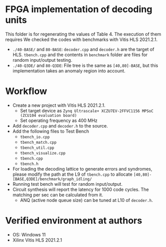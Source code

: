 # FPGA implementation of decoding units

This folder is for regenerating the values of Table 4.
The execution of them requires We checked the codes with benchmarks with Vitis HLS 2021.2.1.

- `./40-BASE/` and `80-BASE`: `decoder.cpp` and `decoder.h` are the target of HLS. `tbench.cpp` and the contents in `benchmark` folder are files for random input/output testing.
- `./40-Q3DE/` and `80-Q3DE`: File tree is the same as `[40,80]-BASE`, but this implementation takes an anomaly region into account.


# Workflow

- Create a new project with Vitis HLS 2021.2.1.
  - Set target device as `Zynq Ultrascale+ XCZU7EV-2FFVC1156
MPSoC (ZCU104 evaluation board)`
  - Set operating frequency as 400 MHz
- Add `decoder.cpp` and `decoder.h` to the source.
- Add the following files to Test Bench
  - `tbench_io.cpp`
  - `tbench_match.cpp`
  - `tbench_util.cpp`
  - `tbench_visualize.cpp`
  - `tbench.cpp`
  - `tbench.h`
- For loading the decoding lattice to generate errors and syndromes, please modify the path at the L9 of `tbench.cpp` to allocate `[40,80]-[BASE,Q3DE]/benchmark/graph_idling/`
- Running test bench will test for random input/output.
- Circuit synthesis will report the latency for 1000 code cycles. The matching per sec can be calculated from it.
  - ANQ (active node queue size) can be tuned at L10 of `decoder.h`.

# Verified environment at authors

- OS: Windows 11
- Xilinx Vitis HLS 2021.2.1
